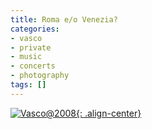 ```yaml
---
title: Roma e/o Venezia?
categories:
- vasco
- private
- music
- concerts
- photography
tags: []
---
```

[![Vasco@2008]({{site.url}}/images/vasco_live_2008_rev_fdv_fko.jpg){: .align-center}]({{site.url}}/images/vasco_live_2008_rev_fdv_fko.jpg "Vasco@2008" )

